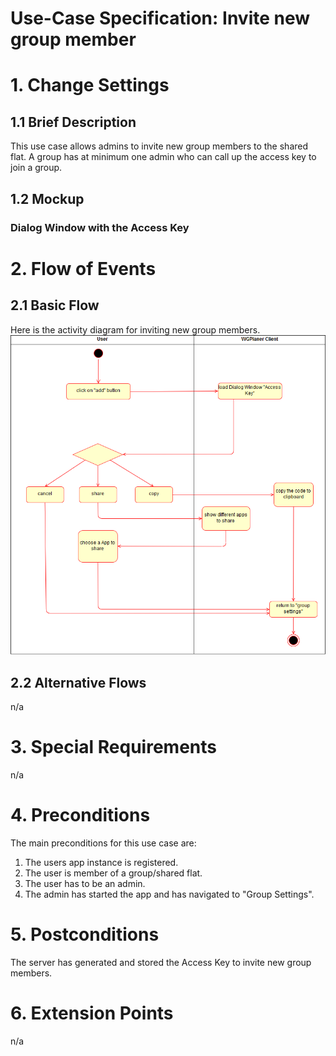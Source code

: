 # Use-Case Specification: Invite new group member

# 1. Change Settings

## 1.1 Brief Description
This use case allows admins to invite new group members to the shared flat. 
A group has at minimum one admin who can call up the access key to join a group.

## 1.2 Mockup
### Dialog Window with the Access Key

# 2. Flow of Events

## 2.1 Basic Flow
Here is the activity diagram for inviting new group members.
![Activity Diagram](../ActivityDiagrams/uc_invite_new_group_member_activity_diagram.png)

## 2.2 Alternative Flows
n/a

# 3. Special Requirements
n/a

# 4. Preconditions
The main preconditions for this use case are:

 1. The users app instance is registered.
 2. The user is member of a group/shared flat.
 3. The user has to be an admin.
 4. The admin has started the app and has navigated to "Group Settings".


# 5. Postconditions
The server has generated and stored the Access Key to invite new group members.

# 6. Extension Points
n/a
